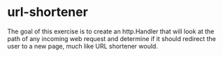 # url-shortener
The goal of this exercise is to create an http.Handler that will look at the path of any incoming web request and determine if it should redirect the user to a new page, much like URL shortener would.
